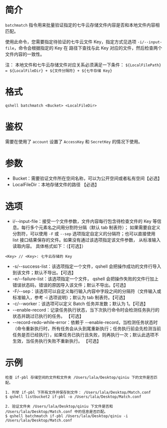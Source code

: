 # 简介
`batchmatch` 指令用来批量验证指定的七牛云存储文件内容是否和本地文件内容相匹配。

使用此命令，您需要指定待验证的七牛云文件 Key，指定方式见选项 `-i/--input-file`，命令会根据指定的 Key 在 <LocalFileDir> 路径下查找与此 Key 对应的文件，然后检查两个文件内容的一致性。

注：
本地文件和七牛云存储文件对应关系必须满足一下条件：
`${LocalFilePath} = ${LocalFileDir} + ${文件分隔符} + ${七牛存储 Key}`

# 格式
```
qshell batchmatch <Bucket> <LocalFileDir> 
```

# 鉴权
需要在使用了 `account` 设置了 `AccessKey` 和 `SecretKey` 的情况下使用。

# 参数
- Bucket：需要验证文件所在空间名称，可以为公开空间或者私有空间【必选】
- LocalFileDir：本地存储文件的路径 【必选】

# 选项
- i/--input-file：接受一个文件参数，文件内容每行包含待检查文件的 Key 等信息。每行多个元素名之间用分割符分隔（默认 tab 制表符）； 如果需要自定义分割符，可以使用 `-F` 或 `--sep` 选项指定自定义的分隔符；也可以直接使用 list 接口结果保存的文件。如果没有通过该选项指定该文件参数， 从标准输入读取内容。 具体格式如下：（【可选】）
```
<Key> // <Key>: 七牛云存储的 Key
```
- -s/--success-list：该选项指定一个文件，qshell 会把操作成功的文件行导入到该文件；默认不导出。【可选】
- -e/--failure-list：该选项指定一个文件， qshell 会把操作失败的文件行加上错误状态码，错误的原因导入该文件；默认不导出。【可选】
- -F/--sep：该选项可以自定义每行输入内容中字段之间的分隔符（文件输入或标准输入，参考 -i 选项说明）；默认为 tab 制表符。【可选】
- -c/--worker：该选项可以定义 Batch 任务并发数；默认为 1。【可选】
- --enable-record：记录任务执行状态，当下次执行命令时会检测任务执行的状态并跳过已执行的任务。 【可选】
- --record-redo-while-error：依赖于 --enable-record，当检测任务状态时（命令重新执行时，所有任务会从头到尾重新执行；任务执行前会先检测当前任务是否已经执行），如果任务已执行且失败，则再执行一次；默认此选项不生效，当任务执行失败不重新执行。 【可选】

# 示例
```
检查 if-pbl 存储空间的文件和文件夹 /Users/lala/Desktop/qiniu 下的文件是否匹配。

1. 列举 if-pbl 下所有文件并保存到文件： /Users/lala/Desktop/Match.conf
$ qshell listbucket2 if-pbl -o /Users/lala/Desktop/Match.conf

2. 验证文件夹 /Users/lala/Desktop/qiniu 下文件是否和 /Users/lala/Desktop/Match.conf 中的信息是否匹配。
$ qshell batchmatch if-pbl /Users/lala/Desktop/qiniu -i /Users/lala/Desktop/Match.conf
```